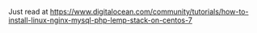 Just read at https://www.digitalocean.com/community/tutorials/how-to-install-linux-nginx-mysql-php-lemp-stack-on-centos-7
